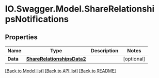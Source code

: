 # IO.Swagger.Model.ShareRelationshipsNotifications
## Properties

Name | Type | Description | Notes
------------ | ------------- | ------------- | -------------
**Data** | [**ShareRelationshipsData2**](ShareRelationshipsData2.md) |  | [optional] 

[[Back to Model list]](../README.md#documentation-for-models) [[Back to API list]](../README.md#documentation-for-api-endpoints) [[Back to README]](../README.md)

